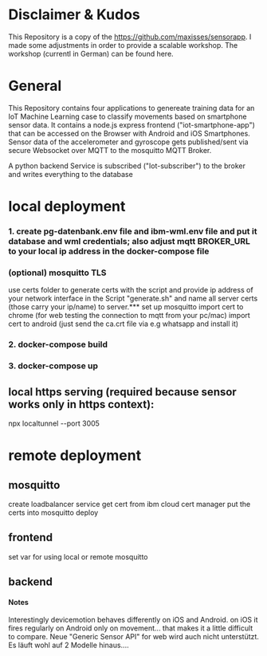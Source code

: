 # Disclaimer & Kudos
This Repository is a copy of the https://github.com/maxisses/sensorapp.
I made some adjustments in order to provide a scalable workshop.
The workshop (currentl in German) can be found here.

# General
This Repository contains four applications to genereate training data for an IoT Machine Learning case to classify movements based on smartphone sensor data.
It contains a node.js express frontend ("iot-smartphone-app") that can be accessed on the Browser with Android and iOS Smartphones. Sensor data of the accelerometer and gyroscope gets published/sent via secure Websocket over MQTT to the mosquitto MQTT Broker. 

A python backend Service is subscribed ("Iot-subscriber") to the broker and writes everything to the database


# local deployment


### 1. create pg-datenbank.env file and ibm-wml.env file and put it database and wml credentials; also adjust mqtt BROKER_URL to your local ip address in the docker-compose file

### (optional) mosquitto TLS

use certs folder to generate certs with the script and provide ip address of your network interface in the Script "generate.sh" and name all server certs (those carry your ip/name) to server.***
set up mosquitto
import cert to chrome (for web testing the connection to mqtt from your pc/mac)
import cert to android (just send the ca.crt file via e.g whatsapp and install it)

### 2. docker-compose build
### 3. docker-compose up

## local https serving (required because sensor works only in https context):
npx localtunnel --port 3005

# remote deployment

## mosquitto
create loadbalancer service
get cert from ibm cloud cert manager
put the certs into mosquitto
deploy

## frontend
set var for using local or remote mosquitto

## backend


#### Notes
Interestingly devicemotion behaves differently on iOS and Android. on iOS it fires regularly on Android only on movement... that makes it a little difficult to compare.
Neue "Generic Sensor API" for web wird auch nicht unterstützt. Es läuft wohl auf 2 Modelle hinaus....


